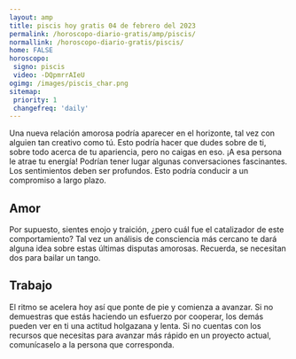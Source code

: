 ```yaml
---
layout: amp
title: piscis hoy gratis 04 de febrero del 2023 
permalink: /horoscopo-diario-gratis/amp/piscis/
normallink: /horoscopo-diario-gratis/piscis/
home: FALSE
horoscopo:
 signo: piscis
 video: -DQpmrrAIeU
ogimg: /images/piscis_char.png
sitemap:
 priority: 1
 changefreq: 'daily'
---
```



Una nueva relación amorosa podría aparecer en el horizonte, tal vez con alguien tan creativo como tú. Esto podría hacer que dudes sobre de ti, sobre todo acerca de tu apariencia, pero no caigas en eso. ¡A esa persona le atrae tu energía! Podrían tener lugar algunas conversaciones fascinantes. Los sentimientos deben ser profundos. Esto podría conducir a un compromiso a largo plazo.

## Amor

Por supuesto, sientes enojo y traición, ¿pero cuál fue el catalizador de este comportamiento? Tal vez un análisis de consciencia más cercano te dará alguna idea sobre estas últimas disputas amorosas. Recuerda, se necesitan dos para bailar un tango.

## Trabajo

El ritmo se acelera hoy así que ponte de pie y comienza a avanzar. Si no demuestras que estás haciendo un esfuerzo por cooperar, los demás pueden ver en ti una actitud holgazana y lenta. Si no cuentas con los recursos que necesitas para avanzar más rápido en un proyecto actual, comunícaselo a la persona que corresponda.
